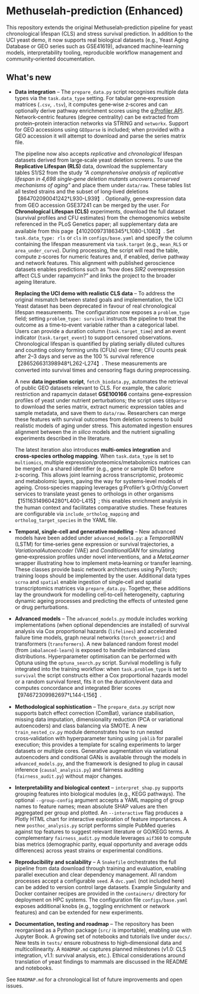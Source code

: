 # Methuselah‑prediction (Enhanced)

This repository extends the original Methuselah‑prediction pipeline for yeast chronological lifespan (CLS) and stress survival prediction.  In addition to the UCI yeast demo, it now supports real biological datasets (e.g., Yeast Aging Database or GEO series such as GSE41619), advanced machine‑learning models, interpretability tooling, reproducible workflow management and community‑oriented documentation.

## What's new

 - **Data integration** – The `prepare_data.py` script recognises multiple data types via the `task.data_type` setting.  For tabular gene‑expression matrices (`.csv`, `.tsv`), it computes gene‑wise z‑scores and can optionally derive pathway enrichment scores using the [g:Profiler API](https://biit.cs.ut.ee/gprofiler/gost).  Network‑centric features (degree centrality) can be extracted from protein–protein interaction networks via STRING and `networkx`.  Support for GEO accessions using `GEOparse` is included; when provided with a GEO accession it will attempt to download and parse the series matrix file.

   The pipeline now also accepts *replicative* and *chronological* lifespan datasets derived from large‑scale yeast deletion screens.  To use the **Replicative Lifespan (RLS)** data, download the supplementary tables S1/S2 from the study *“A comprehensive analysis of replicative lifespan in 4,698 single‑gene deletion mutants uncovers conserved mechanisms of aging”* and place them under `data/raw`.  These tables list all tested strains and the subset of long‑lived deletions【864702090041242†L930-L939】.  Optionally, gene‑expression data from GEO accession GSE37241 can be merged by the user.  For **Chronological Lifespan (CLS)** experiments, download the full dataset (survival profiles and CFU estimates) from the chemogenomics website referenced in the PLoS Genetics paper; all supplementary data are available from this page【410200973186345†L1080-L1083】.  Set `task.data_type: rls` or `cls` in `configs/base.yaml` and specify the column containing the lifespan measurement via `task.target` (e.g., `mean_RLS` or `area_under_curve`).  During processing, the script will read the table, compute z‑scores for numeric features and, if enabled, derive pathway and network features.  This alignment with published geroscience datasets enables predictions such as “how does *SIR2* overexpression affect CLS under rapamycin?” and links the project to the broader ageing literature.

   **Replacing the UCI demo with realistic CLS data** – To address the original mismatch between stated goals and implementation, the UCI Yeast dataset has been deprecated in favour of real chronological lifespan measurements.  The configuration now exposes a `problem_type` field; setting `problem_type: survival` instructs the pipeline to treat the outcome as a time‑to‑event variable rather than a categorical label.  Users can provide a duration column (`task.target_time`) and an event indicator (`task.target_event`) to support censored observations.  Chronological lifespan is quantified by plating serially diluted cultures and counting colony forming units (CFUs) over time; CFU counts peak after 2–3 days and serve as the 100 % survival reference【286526631398948†L262-L274】.  These measurements are converted into survival times and censoring flags during preprocessing.  

   A new **data ingestion script**, `fetch_biodata.py`, automates the retrieval of public GEO datasets relevant to CLS.  For example, the caloric restriction and rapamycin dataset **GSE100166** contains gene‑expression profiles of yeast under nutrient perturbations; the script uses `GEOparse` to download the series matrix, extract numeric expression tables and sample metadata, and save them to `data/raw`.  Researchers can merge these features with survival outcomes from deletion screens to build realistic models of aging under stress.  This automated ingestion ensures alignment between the *in silico* models and the nutrient signalling experiments described in the literature.

   The latest iteration also introduces **multi‑omics integration** and **cross‑species ortholog mapping**.  When `task.data_type` is set to `multiomics`, multiple expression/proteomics/metabolomics matrices can be merged on a shared identifier (e.g., gene or sample ID) before z‑scoring.  This allows joint learning across transcriptomic, proteomic and metabolomic layers, paving the way for systems‑level models of ageing.  Cross‑species mapping leverages g:Profiler’s g:Orth/g:Convert services to translate yeast genes to orthologs in other organisms【151163149604280†L400-L415】; this enables enrichment analysis in the human context and facilitates comparative studies.  These features are configurable via `include_ortholog_mapping` and `ortholog_target_species` in the YAML file.

* **Temporal, single‑cell and generative modelling** – New advanced models have been added under `advanced_models.py`: a *TemporalRNN* (LSTM) for time‑series gene expression or survival trajectories, a *VariationalAutoencoder* (VAE) and *ConditionalGAN* for simulating gene‑expression profiles under novel interventions, and a *MetaLearner* wrapper illustrating how to implement meta‑learning or transfer learning.  These classes provide basic network architectures using PyTorch; training loops should be implemented by the user.  Additional data types `scrna` and `spatial` enable ingestion of single‑cell and spatial transcriptomics matrices via `prepare_data.py`.  Together, these additions lay the groundwork for modelling cell‑to‑cell heterogeneity, capturing dynamic ageing processes and predicting the effects of untested gene or drug perturbations.

- **Advanced models** – The `advanced_models.py` module includes working implementations (when optional dependencies are installed) of survival analysis via Cox proportional hazards (`lifelines`) and accelerated failure time models, graph neural networks (`torch_geometric`) and transformers (`transformers`).  A new balanced random forest model (from `imbalanced‑learn`) is exposed to handle imbalanced class distributions.  Hyperparameter optimisation can be performed with Optuna using the `optuna_search.py` script.  Survival modelling is fully integrated into the training workflow: when `task.problem_type` is set to `survival` the script constructs either a Cox proportional hazards model or a random survival forest, fits it on the duration/event data and computes concordance and integrated Brier scores【974672309982697†L144-L156】.
 - **Methodological sophistication** – The `prepare_data.py` script now supports batch effect correction (ComBat), variance stabilisation, missing data imputation, dimensionality reduction (PCA or variational autoencoders) and class balancing via SMOTE.  A new `train_nested_cv.py` module demonstrates how to run nested cross‑validation with hyperparameter tuning using `joblib` for parallel execution; this provides a template for scaling experiments to larger datasets or multiple cores.  Generative augmentation via variational autoencoders and conditional GANs is available through the models in `advanced_models.py`, and the framework is designed to plug in causal inference (`causal_analysis.py`) and fairness auditing (`fairness_audit.py`) without major changes.

- **Interpretability and biological context** – `interpret_shap.py` supports grouping features into biological modules (e.g., KEGG pathways).  The optional `--group-config` argument accepts a YAML mapping of group names to feature names; mean absolute SHAP values are then aggregated per group and plotted.  An `--interactive` flag produces a Plotly HTML chart for interactive exploration of feature importances.  A new `posthoc_analysis.py` script performs simple PubMed queries against top features to suggest relevant literature or GO/KEGG terms.  A complementary `fairness_audit.py` module leverages `aif360` to compute bias metrics (demographic parity, equal opportunity and average odds differences) across yeast strains or experimental conditions.

- **Reproducibility and scalability** – A `Snakefile` orchestrates the full pipeline from data download through training and evaluation, enabling parallel execution and clear dependency management.  All random processes accept a configurable `seed`.  A `dvc.yaml` (not included here) can be added to version control large datasets.  Example Singularity and Docker container recipes are provided in the `containers/` directory for deployment on HPC systems.  The configuration file `configs/base.yaml` exposes additional knobs (e.g., toggling enrichment or network features) and can be extended for new experiments.

- **Documentation, testing and roadmap** – The repository has been reorganised as a Python package (`src/` is importable), enabling use with Jupyter Book.  A growing set of notebooks and tutorials live under `docs/`.  New tests in `tests/` ensure robustness to high‑dimensional data and multicollinearity.  A `ROADMAP.md` captures planned milestones (v1.0: CLS integration, v1.1: survival analysis, etc.).  Ethical considerations around translation of yeast findings to mammals are discussed in the README and notebooks.

See `ROADMAP.md` for a chronological list of future improvements and open issues.